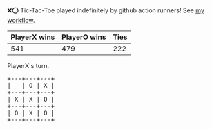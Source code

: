 :x::o: Tic-Tac-Toe played indefinitely by github action runners! See [my workflow](.github/workflows/play.yaml).

|PlayerX wins|PlayerO wins|Ties|
|-|-|-|
|541|479|222|

PlayerX's turn.

<pre>
+---+---+---+
|   | O | X |
+---+---+---+
| X | X | O |
+---+---+---+
| O | X | O |
+---+---+---+
</pre>